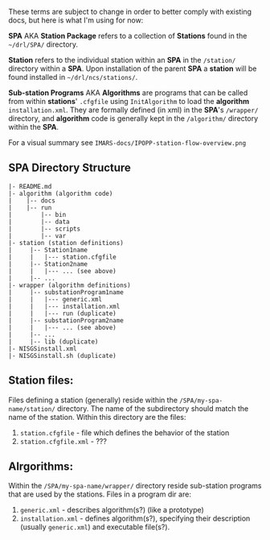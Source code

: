 These terms are subject to change in order to better comply with existing docs, but here is what I'm using for now:

**SPA** AKA **Station Package** refers to a collection of **Stations** found in the `~/drl/SPA/` directory. 

**Station** refers to the individual station within an **SPA** in the `/station/` directory within a **SPA**. Upon installation of the parent **SPA** a **station** will be found installed in `~/drl/ncs/stations/`. 

**Sub-station Programs** AKA **Algorithms** are programs that can be called from within **stations**' `.cfgfile` using `InitAlgorithm` to load the **algorithm** `installation.xml`. They are formally defined (in xml) in the **SPA**'s `/wrapper/` directory, and **algorithm** code is generally kept in the `/algorithm/` directory within the **SPA**.

For a visual summary see `IMARS-docs/IPOPP-station-flow-overview.png`

## SPA Directory Structure 
```
|- README.md
|- algorithm (algorithm code)
|    |-- docs
|    |-- run
|        |-- bin
|        |-- data
|        |-- scripts
|        |-- var
|- station (station definitions)
|     |-- Station1name
|     |   |--- station.cfgfile
|     |-- Station2name
|     |   |--- ... (see above)
|     |-- ...
|- wrapper (algorithm definitions)
|     |-- substationProgram1name
|     |   |--- generic.xml
|     |   |--- installation.xml
|     |   |--- run (duplicate)
|     |-- substationProgram2name
|     |   |--- ... (see above)
|     |-- ...
|     |-- lib (duplicate)
|- NISGSinstall.xml 
|- NISGSinstall.sh (duplicate)
```


## Station files:
Files defining a station (generally) reside within the `/SPA/my-spa-name/station/` directory. The name of the subdirectory should match the name of the station. Within this directory are the files:

1. `station.cfgfile` - file which defines the behavior of the station 
2. `station.cfgfile.xml` - ???

## Alrgorithms:
Within the `/SPA/my-spa-name/wrapper/` directory reside sub-station programs that are used by the stations. Files in a program dir are:

1. `generic.xml` - describes algorithm(s?) (like a prototype)
2. `installation.xml` - defines algorithm(s?), specifying their description (usually `generic.xml`) and  executable file(s?).
